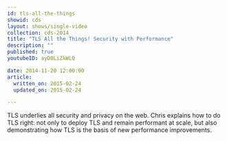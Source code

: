 ```yaml
---
id: tls-all-the-things
showid: cds
layout: shows/single-video
collection: cds-2014
title: "TLS All the Things! Security with Performance"
description: ""
published: true
youtubeID: ayD0LiZkWLQ

date: 2014-11-20 12:00:00
article:
  written_on: 2015-02-24
  updated_on: 2015-02-24

---
```


TLS underlies all security and privacy on the web. Chris explains how to do TLS right: not only to deploy TLS and remain performant at scale, but also demonstrating how TLS is the basis of new performance improvements.
